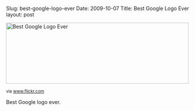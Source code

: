 Slug: best-google-logo-ever
Date: 2009-10-07
Title: Best Google Logo Ever
layout: post

<img alt="Best Google Logo Ever" height="168" src="https://farm3.static.flickr.com/2529/3990750700_75846acdb4.jpg" width="500" />
<p><small>via <a href="http://www.flickr.com/photos/redmonk/3990750700/">www.flickr.com</a></small></p>

<p>Best Google logo ever.</p>
